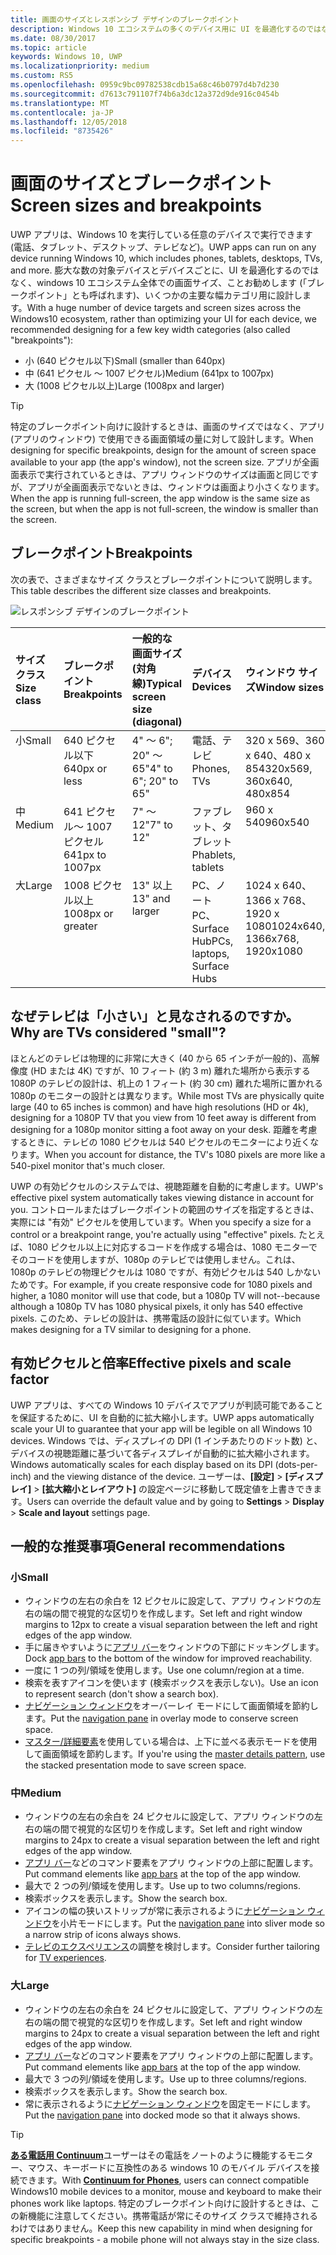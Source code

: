 ```yaml
---
title: 画面のサイズとレスポンシブ デザインのブレークポイント
description: Windows 10 エコシステムの多くのデバイス用に UI を最適化するのではなく、ブレークポイントと呼ばれるいくつかの主要な幅カテゴリ用に設計することをお勧めします。
ms.date: 08/30/2017
ms.topic: article
keywords: Windows 10, UWP
ms.localizationpriority: medium
ms.custom: RS5
ms.openlocfilehash: 0959c9bc09782538cdb15a68c46b0797d4b7d230
ms.sourcegitcommit: d7613c791107f74b6a3dc12a372d9de916c0454b
ms.translationtype: MT
ms.contentlocale: ja-JP
ms.lasthandoff: 12/05/2018
ms.locfileid: "8735426"
---
```

#  <a name="screen-sizes-and-breakpoints"></a><span data-ttu-id="cf023-104">画面のサイズとブレークポイント</span><span class="sxs-lookup"><span data-stu-id="cf023-104">Screen sizes and breakpoints</span></span>

<span data-ttu-id="cf023-105">UWP アプリは、Windows 10 を実行している任意のデバイスで実行できます (電話、タブレット、デスクトップ、テレビなど)。</span><span class="sxs-lookup"><span data-stu-id="cf023-105">UWP apps can run on any device running Windows 10, which includes phones, tablets, desktops, TVs, and more.</span></span> <span data-ttu-id="cf023-106">膨大な数の対象デバイスとデバイスごとに、UI を最適化するのではなく、windows 10 エコシステム全体での画面サイズ、ことお勧めします (「ブレークポイント」とも呼ばれます)、いくつかの主要な幅カテゴリ用に設計します。</span><span class="sxs-lookup"><span data-stu-id="cf023-106">With a huge number of device targets and screen sizes across the Windows10 ecosystem, rather than optimizing your UI for each device, we recommended designing for a few key width categories (also called "breakpoints"):</span></span> 
- <span data-ttu-id="cf023-107">小 (640 ピクセル以下)</span><span class="sxs-lookup"><span data-stu-id="cf023-107">Small (smaller than 640px)</span></span>
- <span data-ttu-id="cf023-108">中 (641 ピクセル ～ 1007 ピクセル)</span><span class="sxs-lookup"><span data-stu-id="cf023-108">Medium (641px to 1007px)</span></span>
- <span data-ttu-id="cf023-109">大 (1008 ピクセル以上)</span><span class="sxs-lookup"><span data-stu-id="cf023-109">Large (1008px and larger)</span></span>

> [!TIP]
> <span data-ttu-id="cf023-110">特定のブレークポイント向けに設計するときは、画面のサイズではなく、アプリ (アプリのウィンドウ) で使用できる画面領域の量に対して設計します。</span><span class="sxs-lookup"><span data-stu-id="cf023-110">When designing for specific breakpoints, design for the amount of screen space available to your app (the app's window), not the screen size.</span></span> <span data-ttu-id="cf023-111">アプリが全画面表示で実行されているときは、アプリ ウィンドウのサイズは画面と同じですが、アプリが全画面表示でないときは、ウィンドウは画面より小さくなります。</span><span class="sxs-lookup"><span data-stu-id="cf023-111">When the app is running full-screen, the app window is the same size as the screen, but when the app is not full-screen, the window is smaller than the screen.</span></span>

## <a name="breakpoints"></a><span data-ttu-id="cf023-112">ブレークポイント</span><span class="sxs-lookup"><span data-stu-id="cf023-112">Breakpoints</span></span>
<span data-ttu-id="cf023-113">次の表で、さまざまなサイズ クラスとブレークポイントについて説明します。</span><span class="sxs-lookup"><span data-stu-id="cf023-113">This table describes the different size classes and breakpoints.</span></span>

![レスポンシブ デザインのブレークポイント](images/breakpoints/size-classes.svg)

<table>
<thead>
<tr class="header">
<th align="left"><span data-ttu-id="cf023-115">サイズ クラス</span><span class="sxs-lookup"><span data-stu-id="cf023-115">Size class</span></span></th>
<th align="left"><span data-ttu-id="cf023-116">ブレークポイント</span><span class="sxs-lookup"><span data-stu-id="cf023-116">Breakpoints</span></span></th>
<th align="left"><span data-ttu-id="cf023-117">一般的な画面サイズ (対角線)</span><span class="sxs-lookup"><span data-stu-id="cf023-117">Typical screen size (diagonal)</span></span></th>
<th align="left"><span data-ttu-id="cf023-118">デバイス</span><span class="sxs-lookup"><span data-stu-id="cf023-118">Devices</span></span></th>
<th align="left"><span data-ttu-id="cf023-119">ウィンドウ サイズ</span><span class="sxs-lookup"><span data-stu-id="cf023-119">Window sizes</span></span></th>
</tr>
</thead>
<tbody>
<tr class="even">
<td style="vertical-align:top;"><span data-ttu-id="cf023-120">小</span><span class="sxs-lookup"><span data-stu-id="cf023-120">Small</span></span></td>
<td style="vertical-align:top;"><span data-ttu-id="cf023-121">640 ピクセル以下</span><span class="sxs-lookup"><span data-stu-id="cf023-121">640px or less</span></span></td>
<td style="vertical-align:top;"><span data-ttu-id="cf023-122">4&quot; ～ 6&quot;; 20&quot; ～ 65&quot;</span><span class="sxs-lookup"><span data-stu-id="cf023-122">4&quot; to 6&quot;; 20&quot; to 65&quot;</span></span></td>
<td style="vertical-align:top;"><span data-ttu-id="cf023-123">電話、テレビ</span><span class="sxs-lookup"><span data-stu-id="cf023-123">Phones, TVs</span></span></td>
<td style="vertical-align:top;"><span data-ttu-id="cf023-124">320 x 569、360 x 640、480 x 854</span><span class="sxs-lookup"><span data-stu-id="cf023-124">320x569, 360x640, 480x854</span></span></td>
</tr>
<tr class="odd">
<td style="vertical-align:top;"><span data-ttu-id="cf023-125">中</span><span class="sxs-lookup"><span data-stu-id="cf023-125">Medium</span></span></td>
<td style="vertical-align:top;"><span data-ttu-id="cf023-126">641 ピクセル～ 1007 ピクセル</span><span class="sxs-lookup"><span data-stu-id="cf023-126">641px to 1007px</span></span></td>
<td style="vertical-align:top;"><span data-ttu-id="cf023-127">7&quot; ～ 12&quot;</span><span class="sxs-lookup"><span data-stu-id="cf023-127">7&quot; to 12&quot;</span></span></td>
<td style="vertical-align:top;"><span data-ttu-id="cf023-128">ファブレット、タブレット</span><span class="sxs-lookup"><span data-stu-id="cf023-128">Phablets, tablets</span></span></td>
<td style="vertical-align:top;"><span data-ttu-id="cf023-129">960 x 540</span><span class="sxs-lookup"><span data-stu-id="cf023-129">960x540</span></span></td>
</tr>
<tr class="even">
<td style="vertical-align:top;"><span data-ttu-id="cf023-130">大</span><span class="sxs-lookup"><span data-stu-id="cf023-130">Large</span></span></td>
<td style="vertical-align:top;"><span data-ttu-id="cf023-131">1008 ピクセル以上</span><span class="sxs-lookup"><span data-stu-id="cf023-131">1008px or greater</span></span></td>
<td style="vertical-align:top;"><span data-ttu-id="cf023-132">13&quot; 以上</span><span class="sxs-lookup"><span data-stu-id="cf023-132">13&quot; and larger</span></span></td>
<td style="vertical-align:top;"><span data-ttu-id="cf023-133">PC、ノート PC、Surface Hub</span><span class="sxs-lookup"><span data-stu-id="cf023-133">PCs, laptops, Surface Hubs</span></span></td>
<td style="vertical-align:top;"><span data-ttu-id="cf023-134">1024 x 640、1366 x 768、1920 x 1080</span><span class="sxs-lookup"><span data-stu-id="cf023-134">1024x640, 1366x768, 1920x1080</span></span></td>
</tr>
</tbody>
</table>

## <a name="why-are-tvs-considered-small"></a><span data-ttu-id="cf023-135">なぜテレビは「小さい」と見なされるのですか。</span><span class="sxs-lookup"><span data-stu-id="cf023-135">Why are TVs considered "small"?</span></span> 

<span data-ttu-id="cf023-136">ほとんどのテレビは物理的に非常に大きく (40 から 65 インチが一般的)、高解像度 (HD または 4K) ですが、10 フィート (約 3 m) 離れた場所から表示する 1080P のテレビの設計は、机上の 1 フィート (約 30 cm) 離れた場所に置かれる 1080p のモニターの設計とは異なります。</span><span class="sxs-lookup"><span data-stu-id="cf023-136">While most TVs are physically quite large (40 to 65 inches is common) and have high resolutions (HD or 4k), designing for a 1080P TV that you view from 10 feet away is different from designing for a 1080p monitor sitting a foot away on your desk.</span></span> <span data-ttu-id="cf023-137">距離を考慮するときに、テレビの 1080 ピクセルは 540 ピクセルのモニターにより近くなります。</span><span class="sxs-lookup"><span data-stu-id="cf023-137">When you account for distance, the TV's 1080 pixels are more like a 540-pixel monitor that's much closer.</span></span>

<span data-ttu-id="cf023-138">UWP の有効ピクセルのシステムでは、視聴距離を自動的に考慮します。</span><span class="sxs-lookup"><span data-stu-id="cf023-138">UWP's effective pixel system automatically takes viewing distance in account for you.</span></span> <span data-ttu-id="cf023-139">コントロールまたはブレークポイントの範囲のサイズを指定するときは、実際には "有効" ピクセルを使用しています。</span><span class="sxs-lookup"><span data-stu-id="cf023-139">When you specify a size for a control or a breakpoint range, you're actually using "effective" pixels.</span></span> <span data-ttu-id="cf023-140">たとえば、1080 ピクセル以上に対応するコードを作成する場合は、1080 モニターでそのコードを使用しますが、1080p のテレビでは使用しません。これは、1080p のテレビの物理ピクセルは 1080 ですが、有効ピクセルは 540 しかないためです。</span><span class="sxs-lookup"><span data-stu-id="cf023-140">For example, if you create responsive code for 1080 pixels and higher, a 1080 monitor will use that code, but a 1080p TV will not--because although a 1080p TV has 1080 physical pixels, it only has 540 effective pixels.</span></span> <span data-ttu-id="cf023-141">このため、テレビの設計は、携帯電話の設計に似ています。</span><span class="sxs-lookup"><span data-stu-id="cf023-141">Which makes designing for a TV similar to designing for a phone.</span></span>

## <a name="effective-pixels-and-scale-factor"></a><span data-ttu-id="cf023-142">有効ピクセルと倍率</span><span class="sxs-lookup"><span data-stu-id="cf023-142">Effective pixels and scale factor</span></span>

<span data-ttu-id="cf023-143">UWP アプリは、すべての Windows 10 デバイスでアプリが判読可能であることを保証するために、UI を自動的に拡大縮小します。</span><span class="sxs-lookup"><span data-stu-id="cf023-143">UWP apps automatically scale your UI to guarantee that your app will be legible on all Windows 10 devices.</span></span> <span data-ttu-id="cf023-144">Windows では、ディスプレイの DPI (1 インチあたりのドット数) と、デバイスの視聴距離に基づいて各ディスプレイが自動的に拡大縮小されます。</span><span class="sxs-lookup"><span data-stu-id="cf023-144">Windows automatically scales for each display based on its DPI (dots-per-inch) and the viewing distance of the device.</span></span> <span data-ttu-id="cf023-145">ユーザーは、**[設定]** > **[ディスプレイ]** > **[拡大縮小とレイアウト]** の設定ページに移動して既定値を上書きできます。</span><span class="sxs-lookup"><span data-stu-id="cf023-145">Users can override the default value and by going to **Settings** > **Display** > **Scale and layout** settings page.</span></span> 


## <a name="general-recommendations"></a><span data-ttu-id="cf023-146">一般的な推奨事項</span><span class="sxs-lookup"><span data-stu-id="cf023-146">General recommendations</span></span>

### <a name="small"></a><span data-ttu-id="cf023-147">小</span><span class="sxs-lookup"><span data-stu-id="cf023-147">Small</span></span>
- <span data-ttu-id="cf023-148">ウィンドウの左右の余白を 12 ピクセルに設定して、アプリ ウィンドウの左右の端の間で視覚的な区切りを作成します。</span><span class="sxs-lookup"><span data-stu-id="cf023-148">Set left and right window margins to 12px to create a visual separation between the left and right edges of the app window.</span></span>
- <span data-ttu-id="cf023-149">手に届きやすいように[アプリ バー](../controls-and-patterns/app-bars.md)をウィンドウの下部にドッキングします。</span><span class="sxs-lookup"><span data-stu-id="cf023-149">Dock [app bars](../controls-and-patterns/app-bars.md) to the bottom of the window for improved reachability.</span></span>
- <span data-ttu-id="cf023-150">一度に 1 つの列/領域を使用します。</span><span class="sxs-lookup"><span data-stu-id="cf023-150">Use one column/region at a time.</span></span>
- <span data-ttu-id="cf023-151">検索を表すアイコンを使います (検索ボックスを表示しない)。</span><span class="sxs-lookup"><span data-stu-id="cf023-151">Use an icon to represent search (don't show a search box).</span></span>
- <span data-ttu-id="cf023-152">[ナビゲーション ウィンドウ](../controls-and-patterns/navigationview.md)をオーバーレイ モードにして画面領域を節約します。</span><span class="sxs-lookup"><span data-stu-id="cf023-152">Put the [navigation pane](../controls-and-patterns/navigationview.md) in overlay mode to conserve screen space.</span></span>
- <span data-ttu-id="cf023-153">[マスター/詳細要素](../controls-and-patterns/master-details.md)を使用している場合は、上下に並べる表示モードを使用して画面領域を節約します。</span><span class="sxs-lookup"><span data-stu-id="cf023-153">If you're using the [master details pattern](../controls-and-patterns/master-details.md), use the stacked presentation mode to save screen space.</span></span>

### <a name="medium"></a><span data-ttu-id="cf023-154">中</span><span class="sxs-lookup"><span data-stu-id="cf023-154">Medium</span></span>
- <span data-ttu-id="cf023-155">ウィンドウの左右の余白を 24 ピクセルに設定して、アプリ ウィンドウの左右の端の間で視覚的な区切りを作成します。</span><span class="sxs-lookup"><span data-stu-id="cf023-155">Set left and right window margins to 24px to create a visual separation between the left and right edges of the app window.</span></span>
- <span data-ttu-id="cf023-156">[アプリ バー](../controls-and-patterns/app-bars.md)などのコマンド要素をアプリ ウィンドウの上部に配置します。</span><span class="sxs-lookup"><span data-stu-id="cf023-156">Put command elements like [app bars](../controls-and-patterns/app-bars.md) at the top of the app window.</span></span>
- <span data-ttu-id="cf023-157">最大で 2 つの列/領域を使用します。</span><span class="sxs-lookup"><span data-stu-id="cf023-157">Use up to two columns/regions.</span></span>
- <span data-ttu-id="cf023-158">検索ボックスを表示します。</span><span class="sxs-lookup"><span data-stu-id="cf023-158">Show the search box.</span></span>
- <span data-ttu-id="cf023-159">アイコンの幅の狭いストリップが常に表示されるように[ナビゲーション ウィンドウ](../controls-and-patterns/navigationview.md)を小片モードにします。</span><span class="sxs-lookup"><span data-stu-id="cf023-159">Put the [navigation pane](../controls-and-patterns/navigationview.md) into sliver mode so a narrow strip of icons always shows.</span></span>
- <span data-ttu-id="cf023-160">[テレビのエクスペリエンス](http://go.microsoft.com/fwlink/?LinkId=760736)の調整を検討します。</span><span class="sxs-lookup"><span data-stu-id="cf023-160">Consider further tailoring for [TV experiences](http://go.microsoft.com/fwlink/?LinkId=760736).</span></span>

### <a name="large"></a><span data-ttu-id="cf023-161">大</span><span class="sxs-lookup"><span data-stu-id="cf023-161">Large</span></span>
- <span data-ttu-id="cf023-162">ウィンドウの左右の余白を 24 ピクセルに設定して、アプリ ウィンドウの左右の端の間で視覚的な区切りを作成します。</span><span class="sxs-lookup"><span data-stu-id="cf023-162">Set left and right window margins to 24px to create a visual separation between the left and right edges of the app window.</span></span>
- <span data-ttu-id="cf023-163">[アプリ バー](../controls-and-patterns/app-bars.md)などのコマンド要素をアプリ ウィンドウの上部に配置します。</span><span class="sxs-lookup"><span data-stu-id="cf023-163">Put command elements like [app bars](../controls-and-patterns/app-bars.md) at the top of the app window.</span></span>
- <span data-ttu-id="cf023-164">最大で 3 つの列/領域を使用します。</span><span class="sxs-lookup"><span data-stu-id="cf023-164">Use up to three columns/regions.</span></span>
- <span data-ttu-id="cf023-165">検索ボックスを表示します。</span><span class="sxs-lookup"><span data-stu-id="cf023-165">Show the search box.</span></span>
- <span data-ttu-id="cf023-166">常に表示されるように[ナビゲーション ウィンドウ](../controls-and-patterns/navigationview.md)を固定モードにします。</span><span class="sxs-lookup"><span data-stu-id="cf023-166">Put the [navigation pane](../controls-and-patterns/navigationview.md) into docked mode so that it always shows.</span></span>

>[!TIP] 
> <span data-ttu-id="cf023-167">[**ある電話用 Continuum**](http://go.microsoft.com/fwlink/p/?LinkID=699431)ユーザーはその電話をノートのように機能するモニター、マウス、キーボードに互換性のある windows 10 のモバイル デバイスを接続できます。</span><span class="sxs-lookup"><span data-stu-id="cf023-167">With [**Continuum for Phones**](http://go.microsoft.com/fwlink/p/?LinkID=699431), users can connect compatible Windows10 mobile devices to a monitor, mouse and keyboard to make their phones work like laptops.</span></span> <span data-ttu-id="cf023-168">特定のブレークポイント向けに設計するときは、この新機能に注意してください。携帯電話が常にそのサイズ クラスで維持されるわけではありません。</span><span class="sxs-lookup"><span data-stu-id="cf023-168">Keep this new capability in mind when designing for specific breakpoints - a mobile phone will not always stay in the size class.</span></span>



